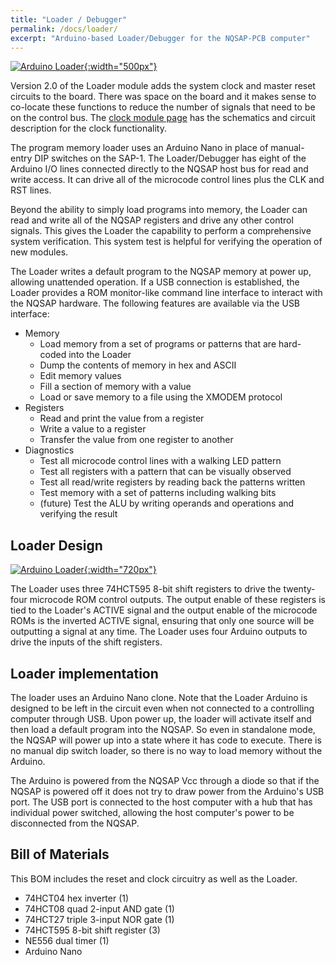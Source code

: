 ```yaml
---
title: "Loader / Debugger"
permalink: /docs/loader/
excerpt: "Arduino-based Loader/Debugger for the NQSAP-PCB computer"
---
```


[![Arduino Loader](../../assets/images/loader-board.png "loader"){:width="500px"}](../../assets/images/loader-board.png)

Version 2.0 of the Loader module adds the system clock and master reset circuits to the
board.  There was space on the board and it makes sense to co-locate these functions to
reduce the number of signals that need to be on the control bus.  The
[clock module page](../clock/) has the schematics and circuit description for the clock
functionality.

The program memory loader uses an Arduino Nano in place of manual-entry DIP switches on
the SAP-1.  The Loader/Debugger has eight of the Arduino I/O lines connected directly to
the NQSAP host bus for read and write access.  It can drive all of the microcode control
lines plus the CLK and RST lines.

Beyond the ability to simply load programs into memory, the Loader can read and write all
of the NQSAP registers and drive any other control signals. This gives the Loader the
capability to perform a comprehensive system verification.  This system test is helpful
for verifying the operation of new modules.

The Loader writes a default program to the NQSAP memory at power up, allowing unattended
operation.  If a USB connection is established, the Loader provides a ROM monitor-like
command line interface to interact with the NQSAP hardware.  The following features are
available via the USB interface:

* Memory
  * Load memory from a set of programs or patterns that are hard-coded into the Loader
  * Dump the contents of memory in hex and ASCII
  * Edit memory values
  * Fill a section of memory with a value
  * Load or save memory to a file using the XMODEM protocol
* Registers
  * Read and print the value from a register
  * Write a value to a register
  * Transfer the value from one register to another
* Diagnostics
  * Test all microcode control lines with a walking LED pattern
  * Test all registers with a pattern that can be visually observed
  * Test all read/write registers by reading back the patterns written
  * Test memory with a set of patterns including walking bits
  * (future) Test the ALU by writing operands and operations and verifying the result

## Loader Design

[![Arduino Loader](../../assets/images/loader-schematic.png "loader/debugger"){:width="720px"}](../../assets/images/loader-schematic.png)

The Loader uses three 74HCT595 8-bit shift registers to drive the twenty-four microcode
ROM control outputs. The output enable of these registers is tied to the Loader's ACTIVE
signal and the output enable of the microcode ROMs is the inverted ACTIVE signal, ensuring
that only one source will be outputting a signal at any time. The Loader uses four Arduino
outputs to drive the inputs of the shift registers.  

## Loader implementation

The loader uses an Arduino Nano clone.  Note that the Loader Arduino is designed to be
left in the circuit even when not connected to a controlling computer through USB.  Upon
power up, the loader will activate itself and then load a default program into the NQSAP.
So even in standalone mode, the NQSAP will power up into a state where it has code to
execute.  There is no manual dip switch loader, so there is no way to load memory without
the Arduino.

The Arduino is powered from the NQSAP Vcc through a diode so that if the NQSAP is powered
off it does not try to draw power from the Arduino's USB port.  The USB port is connected
to the host computer with a hub that has individual power switched, allowing the host
computer's power to be disconnected from the NQSAP.

## Bill of Materials

This BOM includes the reset and clock circuitry as well as the Loader.
* 74HCT04 hex inverter (1)
* 74HCT08 quad 2-input AND gate (1)
* 74HCT27 triple 3-input NOR gate (1)
* 74HCT595 8-bit shift register (3)
* NE556 dual timer (1)
* Arduino Nano
